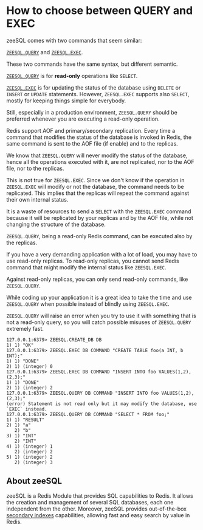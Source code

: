 # How to choose between QUERY and EXEC

zeeSQL comes with two commands that seem similar:

[`ZEESQL.QUERY`][query] and [`ZEESQL.EXEC`][exec].

These two commands have the same syntax, but different semantic.

[`ZEESQL.QUERY`][query] is for **read-only** operations like `SELECT`.

[`ZEESQL.EXEC`][exec] is for updating the status of the database using `DELETE` or `INSERT` or `UPDATE` statements.
However, `ZEESQL.EXEC` supports also `SELECT`, mostly for keeping things simple for everybody.

Still, especially in a production environment, `ZEESQL.QUERY` should be preferred whenever you are executing a read-only operation.

Redis support AOF and primary/secondary replication.
Every time a command that modifies the status of the database is invoked in Redis, the same command is sent to the AOF file (if enable) and to the replicas.

We know that `ZEESQL.QUERY` will never modify the status of the database, hence all the operations executed with it, are not replicated, nor to the AOF file, nor to the replicas.

This is not true for `ZEESQL.EXEC`.
Since we don't know if the operation in `ZEESQL.EXEC` will modify or not the database, the command needs to be replicated.
This implies that the replicas will repeat the command against their own internal status.

It is a waste of resources to send a `SELECT` with the `ZEESQL.EXEC` command because it will be replicated by your replicas and by the AOF file, while not changing the structure of the database.

`ZEESQL.QUERY`, being a read-only Redis command, can be executed also by the replicas.

If you have a very demanding application with a lot of load, you may have to use read-only replicas.
To read-only replicas, you cannot send Redis command that might modify the internal status like `ZEESQL.EXEC`.

Against read-only replicas, you can only send read-only commands, like `ZEESQL.QUERY`.

While coding up your application it is a great idea to take the time and use `ZEESQL.QUERY` when possible instead of blindly using `ZEESQL.EXEC`.

`ZEESQL.QUERY` will raise an error when you try to use it with something that is not a read-only query, so you will catch possible misuses of `ZEESQL.QUERY` extremely fast.


```
127.0.0.1:6379> ZEESQL.CREATE_DB DB
1) 1) "OK"
127.0.0.1:6379> ZEESQL.EXEC DB COMMAND "CREATE TABLE foo(a INT, b INT);"
1) 1) "DONE"
2) 1) (integer) 0
127.0.0.1:6379> ZEESQL.EXEC DB COMMAND "INSERT INTO foo VALUES(1,2),(2,3);"
1) 1) "DONE"
2) 1) (integer) 2
127.0.0.1:6379> ZEESQL.QUERY DB COMMAND "INSERT INTO foo VALUES(1,2),(2,3);"
(error) Statement is not read only but it may modify the database, use `EXEC` instead.
127.0.0.1:6379> ZEESQL.QUERY DB COMMAND "SELECT * FROM foo;"
1) 1) "RESULT"
2) 1) "a"
   2) "b"
3) 1) "INT"
   2) "INT"
4) 1) (integer) 1
   2) (integer) 2
5) 1) (integer) 2
   2) (integer) 3
```

## About zeeSQL

zeeSQL is a Redis Module that provides SQL capabilities to Redis.
It allows the creation and management of several SQL databases, each one independent from the other.
Moreover, zeeSQL provides out-of-the-box [secondary indexes](../secondary-indexes.md) capabilities, allowing fast and easy search by value in Redis.


[exec]: ../references.md#zeesql-exec
[query]: ../references.md#zeesql-query
